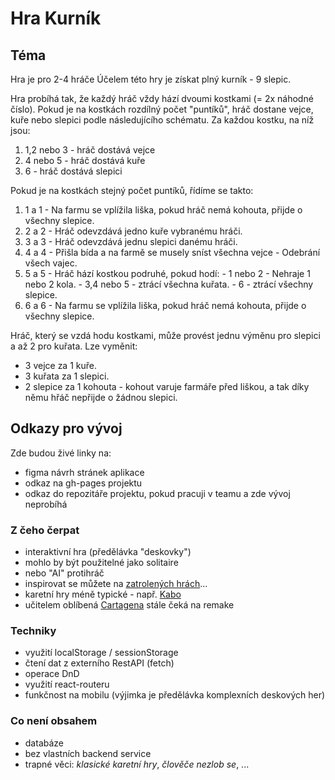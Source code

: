 # Hra Kurník

## Téma
Hra je pro 2-4 hráče
Účelem této hry je získat plný kurník - 9 slepic. 

Hra probíhá tak, že každý hráč vždy hází dvoumi kostkami (= 2x náhodné číslo). 
Pokud je na kostkách rozdílný počet "puntíků", hráč dostane vejce, kuře nebo slepici podle následujícího schématu.
Za každou kostku, na níž jsou: 
1) 1,2 nebo 3 - hráč dostává vejce
2) 4 nebo 5 - hráč dostává kuře
3) 6 - hráč dostává slepici

Pokud je na kostkách stejný počet puntíků, řídíme se takto:
1) 1 a 1 - Na farmu se vplížila liška, pokud hráč nemá kohouta, přijde o všechny slepice.
2) 2 a 2 - Hráč odevzdává jedno kuře vybranému hráči.
3) 3 a 3 - Hráč odevzdává jednu slepici danému hráči.
4) 4 a 4 - Přišla bída a na farmě se musely sníst všechna vejce - Odebrání všech vajec.
5) 5 a 5 - Hráč hází kostkou podruhé, pokud hodí:
           - 1 nebo 2 - Nehraje 1 nebo 2 kola.
           - 3,4 nebo 5 - ztrácí všechna kuřata.
           - 6 - ztrácí všechny slepice.
6) 6 a 6 - Na farmu se vplížila liška, pokud hráč nemá kohouta, přijde o všechny slepice.

Hráč, který se vzdá hodu kostkami, může provést jednu výměnu pro slepici a až 2 pro kuřata.
Lze vyměnit:
- 3 vejce za 1 kuře.
- 3 kuřata za 1 slepici.
- 2 slepice za 1 kohouta - kohout varuje farmáře před liškou, a tak díky němu hřáč nepřijde o žádnou slepici.

      

## Odkazy pro vývoj

Zde budou živé linky na:
- figma návrh stránek aplikace
- odkaz na gh-pages projektu
- odkaz do repozitáře projektu, pokud pracuji v teamu a zde vývoj neprobíhá

### Z čeho čerpat

- interaktivní hra (předělávka "deskovky")
- mohlo by být použitelné jako solitaire
- nebo "AI" protihráč
- inspirovat se můžete na [zatrolených hrách](https://www.zatrolene-hry.cz/katalog-her/?fType=cat&keyword=&theme=-1&category=-1&minlength=-1&maxlength=-1&localization=6%2C+7%2C+8&min_players=1&max_players=1&age=-1)...
- karetní hry méně typické - např. [Kabo](https://www.zatrolene-hry.cz/spolecenska-hra/kabo-8341/)
- učitelem oblíbená [Cartagena](https://www.zatrolene-hry.cz/spolecenska-hra/cartagena-422/) stále čeká na remake

### Techniky

- využití localStorage / sessionStorage
- čtení dat z externího RestAPI (fetch)
- operace DnD
- využití react-routeru
- funkčnost na mobilu (výjimka je předělávka komplexních deskových her)

### Co není obsahem 

- databáze
- bez vlastních backend service
- trapné věci: *klasické karetní hry*, *člověče nezlob se*, ...
